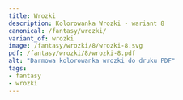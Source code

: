 ```yaml
---
title: Wrozki
description: Kolorowanka Wrozki - wariant 8
canonical: /fantasy/wrozki/
variant_of: wrozki
image: /fantasy/wrozki/8/wrozki-8.svg
pdf: /fantasy/wrozki/8/wrozki-8.pdf
alt: "Darmowa kolorowanka wrozki do druku PDF"
tags:
- fantasy
- wrozki
---
```

